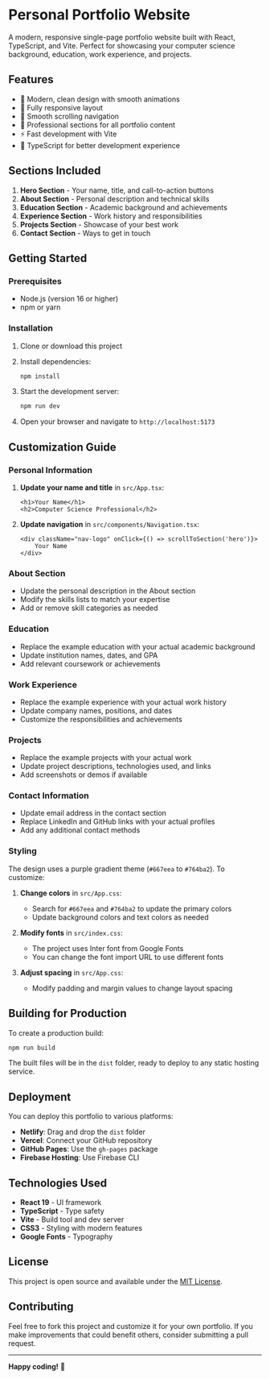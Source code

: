 # Personal Portfolio Website

A modern, responsive single-page portfolio website built with React, TypeScript, and Vite. Perfect for showcasing your computer science background, education, work experience, and projects.

## Features

-   🎨 Modern, clean design with smooth animations
-   📱 Fully responsive layout
-   🧭 Smooth scrolling navigation
-   🎯 Professional sections for all portfolio content
-   ⚡ Fast development with Vite
-   🔧 TypeScript for better development experience

## Sections Included

1. **Hero Section** - Your name, title, and call-to-action buttons
2. **About Section** - Personal description and technical skills
3. **Education Section** - Academic background and achievements
4. **Experience Section** - Work history and responsibilities
5. **Projects Section** - Showcase of your best work
6. **Contact Section** - Ways to get in touch

## Getting Started

### Prerequisites

-   Node.js (version 16 or higher)
-   npm or yarn

### Installation

1. Clone or download this project
2. Install dependencies:

    ```bash
    npm install
    ```

3. Start the development server:

    ```bash
    npm run dev
    ```

4. Open your browser and navigate to `http://localhost:5173`

## Customization Guide

### Personal Information

1. **Update your name and title** in `src/App.tsx`:

    ```tsx
    <h1>Your Name</h1>
    <h2>Computer Science Professional</h2>
    ```

2. **Update navigation** in `src/components/Navigation.tsx`:
    ```tsx
    <div className="nav-logo" onClick={() => scrollToSection('hero')}>
        Your Name
    </div>
    ```

### About Section

-   Update the personal description in the About section
-   Modify the skills lists to match your expertise
-   Add or remove skill categories as needed

### Education

-   Replace the example education with your actual academic background
-   Update institution names, dates, and GPA
-   Add relevant coursework or achievements

### Work Experience

-   Replace the example experience with your actual work history
-   Update company names, positions, and dates
-   Customize the responsibilities and achievements

### Projects

-   Replace the example projects with your actual work
-   Update project descriptions, technologies used, and links
-   Add screenshots or demos if available

### Contact Information

-   Update email address in the contact section
-   Replace LinkedIn and GitHub links with your actual profiles
-   Add any additional contact methods

### Styling

The design uses a purple gradient theme (`#667eea` to `#764ba2`). To customize:

1. **Change colors** in `src/App.css`:

    - Search for `#667eea` and `#764ba2` to update the primary colors
    - Update background colors and text colors as needed

2. **Modify fonts** in `src/index.css`:

    - The project uses Inter font from Google Fonts
    - You can change the font import URL to use different fonts

3. **Adjust spacing** in `src/App.css`:
    - Modify padding and margin values to change layout spacing

## Building for Production

To create a production build:

```bash
npm run build
```

The built files will be in the `dist` folder, ready to deploy to any static hosting service.

## Deployment

You can deploy this portfolio to various platforms:

-   **Netlify**: Drag and drop the `dist` folder
-   **Vercel**: Connect your GitHub repository
-   **GitHub Pages**: Use the `gh-pages` package
-   **Firebase Hosting**: Use Firebase CLI

## Technologies Used

-   **React 19** - UI framework
-   **TypeScript** - Type safety
-   **Vite** - Build tool and dev server
-   **CSS3** - Styling with modern features
-   **Google Fonts** - Typography

## License

This project is open source and available under the [MIT License](LICENSE).

## Contributing

Feel free to fork this project and customize it for your own portfolio. If you make improvements that could benefit others, consider submitting a pull request.

---

**Happy coding!** 🚀

